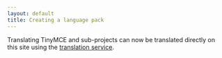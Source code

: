 ```yaml
---
layout: default
title: Creating a language pack
---
```


Translating TinyMCE and sub-projects can now be translated directly on this site using the [translation service](https://www.tiny.cloud/get-tiny/language-packages/).
